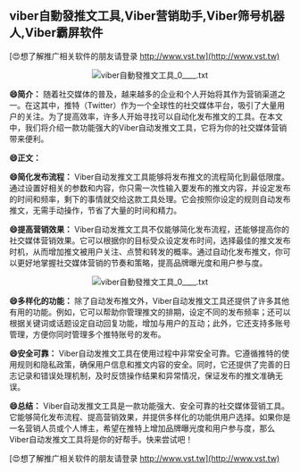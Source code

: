 ## **viber自動發推文工具,Viber营销助手,Viber筛号机器人,Viber霸屏软件**

[😍想了解推广相关软件的朋友请登录 http://www.vst.tw](http://www.vst.tw)

 <center><img src="https://vst.tw/MP4/tuiguang/png/0.png" alt="viber自動發推文工具_0____.txt"></center>

**😄简介：**
随着社交媒体的普及，越来越多的企业和个人开始将其作为营销渠道之一。在这其中，推特（Twitter）作为一个全球性的社交媒体平台，吸引了大量用户的关注。为了提高效率，许多人开始寻找可以自动化发布推文的工具。在本文中，我们将介绍一款功能强大的Viber自动发推文工具，它将为你的社交媒体营销带来便利。

**😄正文：**

**😄简化发布流程：**
Viber自动发推文工具能够将发布推文的流程简化到最低限度。通过设置好相关的参数和内容，你只需一次性输入要发布的推文内容，并设定发布的时间和频率，剩下的事情就交给这款工具处理。它会按照你设定的规则自动发布推文，无需手动操作，节省了大量的时间和精力。

**😄提高营销效果：**
Viber自动发推文工具不仅能够简化发布流程，还能够提高你的社交媒体营销效果。它可以根据你的目标受众设定发布时间，选择最佳的推文发布时机，从而增加推文被用户关注、点赞和转发的概率。通过自动化发布推文，你可以更好地掌握社交媒体营销的节奏和策略，提高品牌曝光度和用户参与度。

 <center><img src="https://vst.tw/MP4/tuiguang/png/8.png" alt="viber自動發推文工具_0____.txt"></center>

**😄多样化的功能：**
除了自动发布推文外，Viber自动发推文工具还提供了许多其他有用的功能。例如，它可以帮助你管理推文的排期，设定不同的发布频率；还可以根据关键词或话题设定自动回复功能，增加与用户的互动；此外，它还支持多账号管理，方便你同时管理多个推特账号的发布。

**😄安全可靠：**
Viber自动发推文工具在使用过程中非常安全可靠。它遵循推特的使用规则和隐私政策，确保用户信息和推文内容的安全。同时，它还提供了完善的日志记录和错误处理机制，及时反馈操作结果和异常情况，保证发布的推文准确无误。

**😄总结：**
Viber自动发推文工具是一款功能强大、安全可靠的社交媒体营销工具。它能够简化发布流程、提高营销效果，并提供多样化的功能供用户选择。如果你是一名营销人员或个人博主，希望在推特上增加品牌曝光度和用户参与度，那么Viber自动发推文工具将是你的好帮手。快来尝试吧！

[😍想了解推广相关软件的朋友请登录 http://www.vst.tw](http://www.vst.tw)



